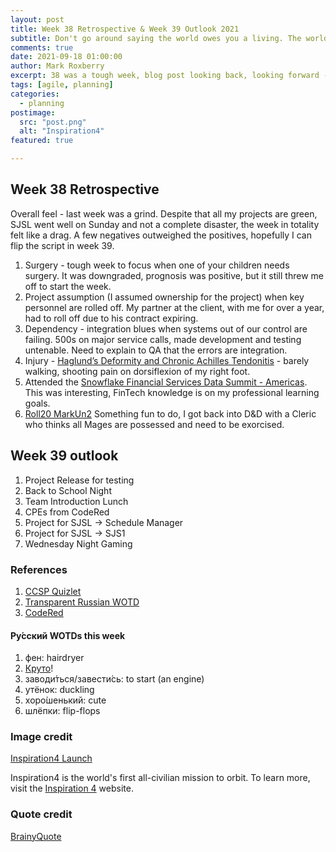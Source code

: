 ```yaml
---
layout: post
title: Week 38 Retrospective & Week 39 Outlook 2021
subtitle: Don't go around saying the world owes you a living. The world owes you nothing. It was here first. - Mark Twain
comments: true
date: 2021-09-18 01:00:00
author: Mark Roxberry
excerpt: 38 was a tough week, blog post looking back, looking forward - a capture of my notables for Week 38 and plans for Week 39 in 2021.
tags: [agile, planning]
categories:
  - planning
postimage:
  src: "post.png"
  alt: "Inspiration4"
featured: true

---
```

## Week 38 Retrospective

Overall feel - last week was a grind.  Despite that all my projects are green, SJSL went well on Sunday and not a complete disaster, the week in totality felt like a drag.  A few negatives outweighed the positives, hopefully I can flip the script in week 39.

1. Surgery - tough week to focus when one of your children needs surgery.  It was downgraded, prognosis was positive, but it still threw me off to start the week.
1. Project assumption (I assumed ownership for the project) when key personnel are rolled off.  My partner at the client, with me for over a year, had to roll off due to his contract expiring.
1. Dependency - integration blues when systems out of our control are failing.  500s on major service calls, made development and testing untenable.  Need to explain to QA that the errors are integration.
1. Injury - [Haglund’s Deformity and Chronic Achilles Tendonitis](https://www.sciencedirect.com/science/article/abs/pii/S1048666618300211) - barely walking, shooting pain on dorsiflexion of my right foot.
1. Attended the [Snowflake Financial Services Data Summit - Americas](https://www.snowflake.com/financial-services-data-summit/americas/agenda/?login=ML).  This was interesting, FinTech knowledge is on my professional learning goals.
1. [Roll20 MarkUn2](https://app.roll20.net/users/9580215/markun2) Something fun to do, I got back into D&D with a Cleric who thinks all Mages are possessed and need to be exorcised. 

## Week 39 outlook

1. Project Release for testing
1. Back to School Night
1. Team Introduction Lunch
1. CPEs from CodeRed
1. Project for SJSL -> Schedule Manager
1. Project for SJSL -> SJS1
1. Wednesday Night Gaming

### References

1. [CCSP Quizlet](https://quizlet.com/86578062/ccsp-certified-cloud-security-professional-flash-cards/)
1. [Transparent Russian WOTD](https://www.transparent.com/word-of-the-day/today/russian.html)
1. [CodeRed](https://codered.eccouncil.org)

#### Ру́сский WOTDs this week

1. фен: hairdryer
1. [Круто](https://www.transparent.com/word-of-the-day/today/russian.html?date=09-17-2021)!
1. заводи́ться/завести́сь: to start (an engine)
1. утёнок: duckling
1. хоро́шенький: cute
1. шлёпки: flip-flops

### Image credit
[Inspiration4 Launch](https://en.wikipedia.org/wiki/Inspiration4#/media/File:Inspiration4_Launch_(210915-F-CG053-1003).jpg)

Inspiration4 is the world's first all-civilian mission to orbit.  To learn more, visit the [Inspiration 4](https://inspiration4.com) website.

### Quote credit
[BrainyQuote](https://www.brainyquote.com/quotes/mark_twain_102859)